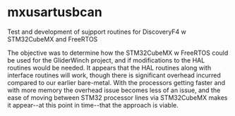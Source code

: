 # mxusartusbcan
Test and development of sujpport routines for DiscoveryF4 w STM32CubeMX and FreeRTOS

The objective was to determine how the STM32CubeMX w FreeRTOS could be used for the GliderWinch project, and if modifications to the HAL routines would be needed.  It appears that the HAL routines along with interface routines will work, though there is significant overhead incurred compared to our earlier bare-metal.  With the processors getting faster and with more memory the overhead issue becomes less of an issue, and the ease of moving between STM32 processor lines via STM32CubeMX makes it appear--at this point in time--that the approach is viable.


